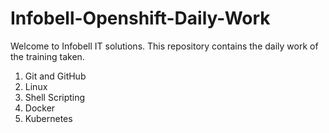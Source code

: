 # Infobell-Openshift-Daily-Work
Welcome to Infobell IT solutions.
This repository contains the daily work of the training taken.

1. Git and GitHub
2. Linux
3. Shell Scripting
4. Docker
5. Kubernetes